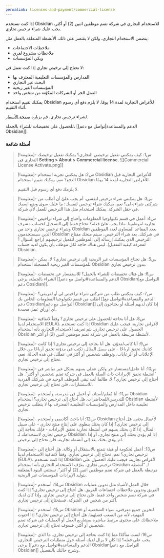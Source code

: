 ```yaml
---
permalink: licenses-and-payment/commercial-license
---
```


إذا كنت تستخدم Obsidian للاستخدام التجاري في شركة تضم موظفين اثنين (2) أو أكثر، يجب عليك شراء ترخيص تجاري.

يتضمن الاستخدام التجاري، ولكن لا يقتصر على ذلك، الأنشطة المتعلقة بالعمل مثل:

- ملاحظات الاجتماعات
- ملاحظات مشروع لفرق
- ويكي المؤسسات

لا تحتاج إلى ترخيص تجاري إذا كنت تعمل في:

- المدارس والمؤسسات التعليمية المعترف بها
- البحث غير التجاري
- المؤسسات الغير ربحية
- العمل الحر أو الشركات المكوّنة من شخص واحد

يمكنك تقييم استخدام Obsidian للأغراض التجارية لمدة 14 يومًا. لا يلزم دفع أي رسوم أثناء التقييم.

لشراء ترخيص تجاري، قم بزيارة [صفحة الأسعار](https://obsidian.md/pricing).

للحصول على تخفيضات للشراء بالجملة، [[الدعم والمساعدة|تواصل مع دعم Obsidian]].

### أسئلة شائعة

> [!معلومة]- س1: كيف يمكنني تفعيل ترخيصي التجاري؟
> يمكنك تفعيل ترخيصك التجاري في **Setting > About > Commercial license**.
> ![[Commercial License Activate.png]]

> [!معلومة]- س2: هل يمكنني تجربة استخدام Obsidian للأغراض التجارية قبل الدفع؟
> نعم. يمكنك تقييم استخدام Obsidian للأغراض التجارية لمدة 14 يومًا.
>
> لا يلزمك دفع أي رسوم قبل التقييم.

> [!معلومة]- س3: هل يمكنني شراء ترخيص لنفسي، أم يجب عليّ أن أطلب من شركتي شراءه لي؟
> نعم، يمكنك شراء ترخيص لنفسك؛ ما عليك سوى وضع اسمك في حقل الشركة. يمكنك استخدام مثل هذا الترخيص للعمل لأي شركة.

> [!معلومة]- س4: أعمل في قسم تكنولوجيا المعلومات وأحتاج إلى شراء تراخيص تجارية لموظفينا. ماذا يجب عليّ فعله؟
> تحتاج فقط إلى التسجيل لحساب مشرف وشراء ترخيص تجاري واحد من Obsidian بعدد المقاعد المساوي لعدد الموظفين الذين سيستخدمون Obsidian في شركتك.
> بعد شراء الترخيص، سيتم منحك مفتاح الترخيص الذي يمكنك إرساله إلى الموظفين لتفعيل ترخيصهم (راجع السؤال 1 لمعرفة كيفية التفعيل). ليس هناك حاجة لكل موظف بأن يكون لديه حساب Obsidian.

> [!معلومة]- س5: هل تحتاج المؤسسات غير الربحية إلى ترخيص تجاري؟
> لا، يمكن للمؤسسات الغير ربحية المسجلة استخدام Obsidian بدون ترخيص تجاري.

> [!معلومة]- س6: هل هناك تخفيضات للشراء بالجمل؟
> للاستفسار عن تخفيضات الشراء بالجملة، يرجى [[الدعم والمساعدة#تواصل مع دعم Obsidian|التواصل مع دعم Obsidian]].

> [!معلومة]- س7: كيف يمكنني طلب من شركتي شراء تراخيص لي أو لفريقي؟
> اطلب من قسم تكنولوجيا المعلومات الخاص بك [[الدعم والمساعدة#تواصل مع دعم Obsidian|التواصل مع دعم Obsidian]] إذا كان لديهم أسئلة أو يحتاجون إلى أي أوراق عمل محددة.

> [!معلومة]- س8. هل أنا بحاجة للحصول على ترخيص تجاري؟
> وفقاً لاتفاقية الاستخدام لدينا (EULA)، إذا كنت تستخدم Obsidian لأغراض تجارية، فيجب عليك الحصول على ترخيص تجاري. يتم تعريف الاستخدام التجاري بأنه استخدام Obsidian لأنشطة مرتبطة بالعمل في شركة تضم موظفين اثنين (2) أو أكثر.

> [!معلومة]- س9: أنا كاتب/مدوّن، هل أنا بحاجة إلى ترخيص تجاري؟
> إذا كانت كتابتك تحقق ارباحًا - على سبيل المثال، تكتب في مدوّنة تحقق أرباحًا من خلال الإعلانات أو الرعايات، وتوظف شخصين أو أكثر في عملك، في هذه الحالة، نعم، تحتاج إلى ترخيص تجاري.

> [!معلومة]- س10: أنا عامل/مستشار حر ولكن عملي يسهم بشكل غير مباشر في "أنشطة تحقق الإيرادات ذات الصلة بالعمل في شركة تضم شخصين أو أكثر". هل أحتاج إلى ترخيص تجاري؟
> لا، طالما أنت تبقى الموظف الوحيد في شركتك الفردية للاستشارات، فلن تحتاج إلى ترخيص تجاري.

> [!معلومة]- س11: أنا مُعلم/أستاذ، أو أعمل في مدرسة، وأستخدم Obsidian للتدريس/للمحاضرات. هل أحتاج إلى ترخيص تجاري؟
> استخدام Obsidian لأنشطة تعليمية داخل المدارس والمؤسسات التعليمية المعترف بها لا يتطلب ترخيص تجاري.

> [!معلومة]- س12: أنا باحث أكاديمي وأستخدم Obsidian لأعمال بحثي. هل أحتاج إلى ترخيص تجاري؟
> إذا كان بحثك ينطوي على إنتاج منتج تجاري - على سبيل المثال، إذا كان بحثك يسهم في أنشطة تجارية تحقق الإيرادات - فإنك بحاجة إلى ترخيص تجاري لاستخدامك لـ Obsidian. إذا لم يؤدي بحثك إلى منتج تجاري، أو إذا لم يؤدي بحثك بعد إلى أنشطة تجارية، فلن تحتاج إلى ترخيص.

> [!معلومة]- س13: أعمل لحكومة أو هيئة تتمتع بالاستقلال أو وكالة. هل أحتاج إلى ترخيص تجاري؟
> نعم، تحتاج إلى ترخيص تجاري. وفقاً لاتفاقية الاستخدام لدينا (EULA)، إذا كنت تستخدم Obsidian لأغراض تجارية، فيجب عليك الحصول على ترخيص تجاري. يعرّف الاستخدام التجاري بأنه استخدام Obsidian لـ "أنشطة مرتبطة بالعمل في شركة تضم موظفين اثنين (2) أو أكثر". تستثني البنود المتعلقة بتوليد الإيرادات المؤسسات غير الربحية.

> [!معلومة]- س14: أستخدم Obsidian خلال العمل لأشياء مثل تدوين عمليات الفريق وتدوين ملاحظات اجتماعات الفريق. هل أحتاج إلى ترخيص تجاري؟
> إذا كنت في شركة تضم شخص واحد فقط، فلن تحتاج إلى ترخيص تجاري. وإذا كان لديك أكثر من شخص في الشركة، فستحتاج إلى ترخيص تجاري.

> [!معلومة]- س15: أستخدم Obsidian لتخزين جميع معرفتي، سواء الشخصية أو المهنية، لأنه من الصعب فصلهما. هل أحتاج إلى ترخيص تجاري؟
> إذا احتوت ملاحظاتك على محتوى مرتبط مباشرة بمشاريع العمل أو العمليات في شركة تضم شخصين أو أكثر، فسوف تحتاج إلى ترخيص تجاري.

> [!معلومة]- س16: لست متأكدًا مما إذا كنت بحاجة إلى ترخيص تجاري. ما الذي يجب علي فعله؟
> إذا كان لا يزال لديك أسئلة حول متطلبات الترخيص التجاري، يرجى [[الدعم والمساعدة#تواصل مع دعم Obsidian|التواصل مع دعم Obsidian]] وشرح حالتك بالتفصيل.
